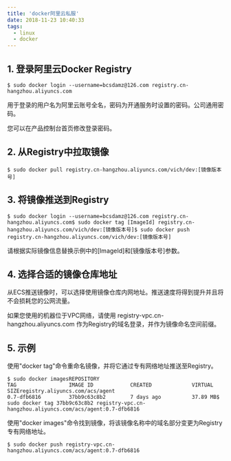 ```yaml
---
title: 'docker阿里云私服'
date: 2018-11-23 10:40:33
tags: 
  - linux
  - docker
---
```


## 1. 登录阿里云Docker Registry

```shell
$ sudo docker login --username=bcsdamz@126.com registry.cn-hangzhou.aliyuncs.com
```

用于登录的用户名为阿里云账号全名，密码为开通服务时设置的密码。公司通用密码。

您可以在产品控制台首页修改登录密码。

## 2. 从Registry中拉取镜像

```shell
$ sudo docker pull registry.cn-hangzhou.aliyuncs.com/vich/dev:[镜像版本号]
```

## 3. 将镜像推送到Registry

```shell
$ sudo docker login --username=bcsdamz@126.com registry.cn-hangzhou.aliyuncs.com$ sudo docker tag [ImageId] registry.cn-hangzhou.aliyuncs.com/vich/dev:[镜像版本号]$ sudo docker push registry.cn-hangzhou.aliyuncs.com/vich/dev:[镜像版本号]
```

请根据实际镜像信息替换示例中的[ImageId]和[镜像版本号]参数。

## 4. 选择合适的镜像仓库地址

从ECS推送镜像时，可以选择使用镜像仓库内网地址。推送速度将得到提升并且将不会损耗您的公网流量。

如果您使用的机器位于VPC网络，请使用 registry-vpc.cn-hangzhou.aliyuncs.com 作为Registry的域名登录，并作为镜像命名空间前缀。

## 5. 示例

使用"docker tag"命令重命名镜像，并将它通过专有网络地址推送至Registry。

```shell
$ sudo docker imagesREPOSITORY                                                         TAG                 IMAGE ID            CREATED             VIRTUAL SIZEregistry.aliyuncs.com/acs/agent                                    0.7-dfb6816         37bb9c63c8b2        7 days ago          37.89 MB$ sudo docker tag 37bb9c63c8b2 registry-vpc.cn-hangzhou.aliyuncs.com/acs/agent:0.7-dfb6816
```

使用"docker images"命令找到镜像，将该镜像名称中的域名部分变更为Registry专有网络地址。

```shell
$ sudo docker push registry-vpc.cn-hangzhou.aliyuncs.com/acs/agent:0.7-dfb6816
```